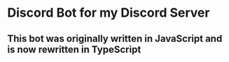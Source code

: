 # Discord Bot for my Discord Server
## This bot was originally written in JavaScript and is now rewritten in TypeScript



